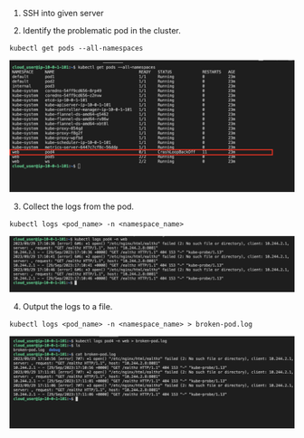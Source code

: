 1. SSH into given server

2. Identify the problematic pod in the cluster.
```
kubectl get pods --all-namespaces
```

![](./img/1.png)

3. Collect the logs from the pod.
```
kubectl logs <pod_name> -n <namespace_name>
```

![](./img/2.png)

4. Output the logs to a file.
```
kubectl logs <pod_name> -n <namespace_name> > broken-pod.log
```

![](./img/3.png)